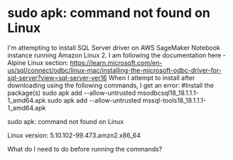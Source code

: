
# sudo apk: command not found on Linux

I'm attempting to install SQL Server driver on AWS SageMaker Notebook instance running Amazon Linux 2. I am following the documentation here - Alpine Linux section: https://learn.microsoft.com/en-us/sql/connect/odbc/linux-mac/installing-the-microsoft-odbc-driver-for-sql-server?view=sql-server-ver16
When I attempt to install after downloading using the following commands, I get an error:
#Install the package(s)
sudo apk add --allow-untrusted msodbcsql18_18.1.1.1-1_amd64.apk
sudo apk add --allow-untrusted mssql-tools18_18.1.1.1-1_amd64.apk

sudo apk: command not found on Linux

Linux version:
5.10.102-99.473.amzn2.x86_64

What do I need to do before running the commands?

        